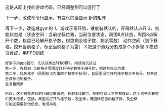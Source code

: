 这是从网上找的游戏代码，已经调整到可以运行了

下一步，改成命令行显示，有变化的话显示 新的矩阵

再下一步，改造成gym的
    1、游戏正常开始，难度有默认的，开局默认点开
    2、初始状态是（状态空间：当前坐标位置，当前位置状态，周围8点状态，周围8点解开个数，棋盘已经解开格子数，棋盘剩余格子数，剩余雷数）
    动作空间（到下移格，挖开当前格子，标记当前格子为雷）
    3.把这个游戏分割成多个小步骤
    3.模仿贪食蛇，用PPO训练


    好像不用ppo就行，先试试状态转移矩阵，用规则玩试试
    第一步，先找到 当前格子周围没打开格子数等于编号的，把这些标记为雷
    第二步，找到格子（周围标记为雷的个数等于标号），且周围没打开的格子数大于标号，打开这些没标记的格子。
    重复着两步

    所以，这个扫雷游戏的代码需要改进，视野3X3即可，视野可以上下左右移动，这个格子需要提供更多信息，包括，周围没打开的格子数，及坐标；周围标记雷的格子数，及坐标
    可能还需要其他信息，发现再说
    